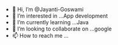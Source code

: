 - 👋 Hi, I’m @Jayanti-Goswami
- 👀 I’m interested in ...App development
- 🌱 I’m currently learning ...Java
- 💞️ I’m looking to collaborate on ...google
- 📫 How to reach me ...

<!---
Jayanti-Goswami/Jayanti-Goswami is a ✨ special ✨ repository because its `README.md` (this file) appears on your GitHub profile.
You can click the Preview link to take a look at your changes.
--->
